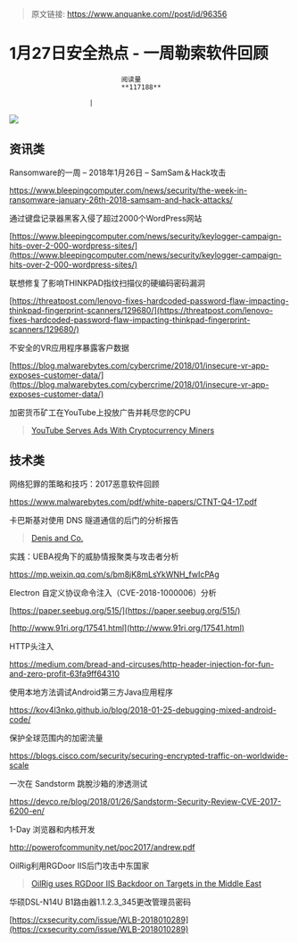 > 原文链接: https://www.anquanke.com//post/id/96356 


# 1月27日安全热点 - 一周勒索软件回顾


                                阅读量   
                                **117188**
                            
                        |
                        
                                                                                    



[![](https://p3.ssl.qhimg.com/t01962d627638962a61.png)](https://p3.ssl.qhimg.com/t01962d627638962a61.png)

## 资讯类

Ransomware的一周 – 2018年1月26日 – SamSam＆Hack攻击

https://www.bleepingcomputer.com/news/security/the-week-in-ransomware-january-26th-2018-samsam-and-hack-attacks/



通过键盘记录器黑客入侵了超过2000个WordPress网站

[https://www.bleepingcomputer.com/news/security/keylogger-campaign-hits-over-2-000-wordpress-sites/](https://www.bleepingcomputer.com/news/security/keylogger-campaign-hits-over-2-000-wordpress-sites/)



联想修复了影响THINKPAD指纹扫描仪的硬编码密码漏洞

[https://threatpost.com/lenovo-fixes-hardcoded-password-flaw-impacting-thinkpad-fingerprint-scanners/129680/](https://threatpost.com/lenovo-fixes-hardcoded-password-flaw-impacting-thinkpad-fingerprint-scanners/129680/)



不安全的VR应用程序暴露客户数据

[https://blog.malwarebytes.com/cybercrime/2018/01/insecure-vr-app-exposes-customer-data/](https://blog.malwarebytes.com/cybercrime/2018/01/insecure-vr-app-exposes-customer-data/)



加密货币矿工在YouTube上投放广告并耗尽您的CPU

> [YouTube Serves Ads With Cryptocurrency Miners](https://www.inquisitr.com/4756569/youtube-serves-ads-with-cryptocurrency-miners/#utm_source=embedded-content&amp;utm_medium=web&amp;utm_campaign=oembed-link)

<iframe class="wp-embedded-content" sandbox="allow-scripts" security="restricted" style="position: absolute; clip: rect(1px, 1px, 1px, 1px);" src="https://www.inquisitr.com/4756569/youtube-serves-ads-with-cryptocurrency-miners/embed/#?secret=nWlVXYOnje" data-secret="nWlVXYOnje" width="500" height="282" title="“YouTube Serves Ads With Cryptocurrency Miners” — The Inquisitr" frameborder="0" marginwidth="0" marginheight="0" scrolling="no"></iframe>



## 技术类

网络犯罪的策略和技巧：2017恶意软件回顾

https://www.malwarebytes.com/pdf/white-papers/CTNT-Q4-17.pdf



卡巴斯基对使用 DNS 隧道通信的后门的分析报告

> [Denis and Co.](https://securelist.com/denis-and-company/83671/)

<iframe class="wp-embedded-content" sandbox="allow-scripts" security="restricted" style="position: absolute; clip: rect(1px, 1px, 1px, 1px);" src="https://securelist.com/denis-and-company/83671/embed/#?secret=qe8vlUNQGr" data-secret="qe8vlUNQGr" width="500" height="282" title="“Denis and Co.” — Securelist - English - Global - securelist.com" frameborder="0" marginwidth="0" marginheight="0" scrolling="no"></iframe>



实践：UEBA视角下的威胁情报聚类与攻击者分析

https://mp.weixin.qq.com/s/bm8jK8mLsYkWNH_fwIcPAg



Electron 自定义协议命令注入（CVE-2018-1000006）分析

[https://paper.seebug.org/515/](https://paper.seebug.org/515/)

[http://www.91ri.org/17541.html](http://www.91ri.org/17541.html)



HTTP头注入

https://medium.com/bread-and-circuses/http-header-injection-for-fun-and-zero-profit-63fa9ff64310



使用本地方法调试Android第三方Java应用程序

https://kov4l3nko.github.io/blog/2018-01-25-debugging-mixed-android-code/



保护全球范围内的加密流量

https://blogs.cisco.com/security/securing-encrypted-traffic-on-worldwide-scale



一次在 Sandstorm 跳脫沙箱的渗透测试

https://devco.re/blog/2018/01/26/Sandstorm-Security-Review-CVE-2017-6200-en/



1-Day 浏览器和内核开发

http://powerofcommunity.net/poc2017/andrew.pdf



OilRig利用RGDoor IIS后门攻击中东国家

> [OilRig uses RGDoor IIS Backdoor on Targets in the Middle East](https://researchcenter.paloaltonetworks.com/2018/01/unit42-oilrig-uses-rgdoor-iis-backdoor-targets-middle-east/)

<iframe class="wp-embedded-content" sandbox="allow-scripts" security="restricted" style="position: absolute; clip: rect(1px, 1px, 1px, 1px);" src="https://researchcenter.paloaltonetworks.com/2018/01/unit42-oilrig-uses-rgdoor-iis-backdoor-targets-middle-east/embed/#?secret=AzxjIfkADy" data-secret="AzxjIfkADy" width="500" height="282" title="“OilRig uses RGDoor IIS Backdoor on Targets in the Middle East” — Palo Alto Networks Blog" frameborder="0" marginwidth="0" marginheight="0" scrolling="no"></iframe>



华硕DSL-N14U B1路由器1.1.2.3_345更改管理员密码

[https://cxsecurity.com/issue/WLB-2018010289](https://cxsecurity.com/issue/WLB-2018010289)


